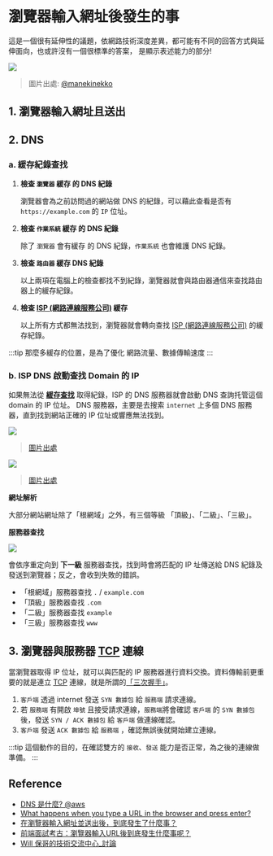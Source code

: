 # 瀏覽器輸入網址後發生的事

這是一個很有延伸性的議題，依網路技術深度差異，都可能有不同的回答方式與延伸面向，也或許沒有一個很標準的答案，
是顯示表述能力的部分!

![](/Browser/img/enter-url-in-browser.jpeg)
> 圖片出處: [@manekinekko](https://twitter.com/manekinekko/status/1281704000572858375?fbclid=IwAR0jy77-mx6tVOYZmY-FckoLaJsI0afUPlWL8Yt4J7OrHx_9K20V8Ck5hWo)



## 1. 瀏覽器輸入網址且**送出**

## 2. DNS

### a. 緩存紀錄查找
1. **檢查 `瀏覽器` 緩存 的 DNS 紀錄**

    瀏覽器會為之前訪問過的網站做 DNS 的紀錄，可以藉此查看是否有 `https://example.com` 的 `IP` 位址。

2. **檢查 `作業系統` 緩存 的 DNS 紀錄**

    除了 `瀏覽器` 會有緩存 的 DNS 紀錄，`作業系統` 也會維護 DNS 紀錄。

3. **檢查 `路由器` 緩存 DNS 紀錄**

    以上兩項在電腦上的檢查都找不到紀錄，瀏覽器就會與路由器通信來查找路由器上的緩存紀錄。

4. **檢查 [ISP (網路連線服務公司)]  緩存**

    以上所有方式都無法找到，瀏覽器就會轉向查找  [ISP (網路連線服務公司)]  的緩存紀錄。


:::tip
那麼多緩存的位置，是為了優化 網路流量、數據傳輸速度
:::

### b. ISP DNS 啟動查找 Domain 的 IP
如果無法從 [**緩存查找**](#a-緩存查找) 取得紀錄，ISP 的 DNS 服務器就會啟動 DNS 查詢托管這個 domain 的 IP 位址。
DNS 服務器，主要是去搜索 `internet` 上多個 DNS 服務器，直到找到網站正確的 IP 位址或響應無法找到。

![](/Browser/img/url-level.png)
> [圖片出處](https://webhostinggeeks.com/guides/dns/)

![](/Browser/img/root-domain.png)
> [圖片出處](https://www.quora.com/What-is-the-root-of-your-domain)

**網址解析** 

大部分網站網址除了「根網域」之外，有三個等級 「頂級」、「二級」、「三級」。

**服務器查找**

![](/Browser/img/dns-search-domain.jpg)

會依序重定向到 **下一級** 服務器查找，找到時會將匹配的 IP 址傳送給 DNS 紀錄及發送到瀏覽器；反之，會收到失敗的錯誤。

- 「根網域」服務器查找 `.` / `example.com`
- 「頂級」服務器查找 `.com`
- 「二級」服務器查找 `example`
- 「三級」服務器查找 `www`

## 3. 瀏覽器與服務器 [TCP] 連線
當瀏覽器取得 IP 位址，就可以與匹配的 IP 服務器進行資料交換。資料傳輸前更重要的就是連立 [TCP] 連線，就是所謂的[「三次握手」](/Browser/enter-url-in-browser#連線建立-三次握手)。

1. `客戶端` 透過 internet 發送 `SYN 數據包` 給 `服務端` 請求連線。
2. 若 `服務端` 有開啟 `埠號` 且接受請求連線，`服務端`將會確認 `客戶端` 的 `SYN 數據包` 後，發送 `SYN / ACK 數據包` 給 `客戶端` 做連線確認。
3. `客戶端` 發送 `ACK 數據包` 給 `服務端` ，確認無誤後就開始建立連線。


:::tip
這個動作的目的，在確認雙方的 `接收`、`發送` 能力是否正常，為之後的連線做準備。
:::


## Reference
[TCP]:/Browser/tcp
[DNS 是什麼? @aws]:https://aws.amazon.com/tw/route53/what-is-dns/
[ISP (網路連線服務公司)]:https://www.ithome.com.tw/news/5086
- [DNS 是什麼? @aws]
- [What happens when you type a URL in the browser and press enter?](https://medium.com/@maneesha.wijesinghe1/what-happens-when-you-type-an-url-in-the-browser-and-press-enter-bb0aa2449c1a)
- [在瀏覽器輸入網址並送出後，到底發生了什麼事？](https://cythilya.github.io/2018/11/26/what-happens-when-you-type-an-url-in-the-browser-and-press-enter/)
- [前端面試考古：瀏覽器輸入URL後到底發生什麼事呢？](https://viboloveyou12.medium.com/%E5%89%8D%E7%AB%AF%E9%9D%A2%E8%A9%A6%E8%80%83%E5%8F%A4-%E7%80%8F%E8%A6%BD%E5%99%A8%E8%BC%B8%E5%85%A5url%E5%BE%8C%E5%88%B0%E5%BA%95%E7%99%BC%E7%94%9F%E4%BB%80%E9%BA%BC%E4%BA%8B%E5%91%A2-ddc186da4043)
- [Will 保哥的技術交流中心_討論](https://www.facebook.com/will.fans/posts/5477204855641947)